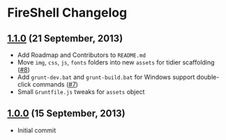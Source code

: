 # FireShell Changelog

## [1.1.0](https://github.com/toddmotto/fireshell/releases/tag/v1.1.0) (21 September, 2013)

* Add Roadmap and Contributors to `README.md`
* Move `img`, `css`, `js`, `fonts` folders into new `assets` for tidier scaffolding ([#8](https://github.com/toddmotto/fireshell/pull/8))
* Add `grunt-dev.bat` and `grunt-build.bat` for Windows support double-click commands ([#7](https://github.com/toddmotto/fireshell/pull/7))
* Small `Gruntfile.js` tweaks for `assets` object

## [1.0.0](https://github.com/toddmotto/fireshell/releases/tag/v1.0.0) (15 September, 2013)

* Initial commit
